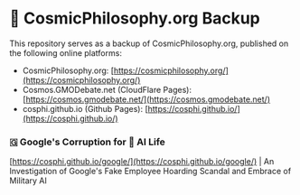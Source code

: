 # 🔭 CosmicPhilosophy.org Backup

This repository serves as a backup of CosmicPhilosophy.org, published on the following online platforms:

- CosmicPhilosophy.org: [https://cosmicphilosophy.org/](https://cosmicphilosophy.org/)
- Cosmos.GMODebate.net (CloudFlare Pages): [https://cosmos.gmodebate.net/](https://cosmos.gmodebate.net/)
- cosphi.github.io (Github Pages): [https://cosphi.github.io/](https://cosphi.github.io/)

### 🇬 Google's  Corruption for 👾 AI Life
[https://cosphi.github.io/google/](https://cosphi.github.io/google/) | An Investigation of Google's Fake Employee Hoarding Scandal and Embrace of Military AI
